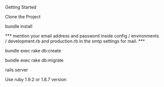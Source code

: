 Getting Started

Clone the Project

bundle install

*** mention your email address and password inside config / environments / development.rb and production.rb
in the smtp settings for mail. ***

bundle exec rake db:create

bundle exec rake db:migrate

rails server

Use ruby 1.9.2 or 1.8.7 version